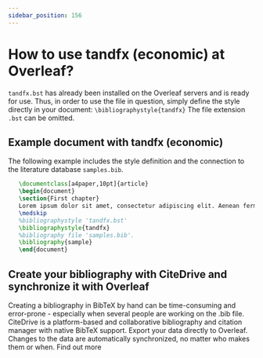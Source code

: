 ```yaml
---
sidebar_position: 156
---
```


# How to use tandfx (economic) at Overleaf?
`tandfx.bst` has already been installed on the Overleaf servers and is ready for use. Thus, in order to use the file in question, simply define the style directly in your document: `\bibliographystyle{tandfx}` The file extension `.bst` can be omitted.

## Example document with tandfx (economic)
The following example includes the style definition and the connection to the literature database `samples.bib`.
```tex
   \documentclass[a4paper,10pt]{article}
   \begin{document}
   \section{First chapter}
   Lorem ipsum dolor sit amet, consectetur adipiscing elit. Aenean fermentum justo massa, ut maximus mauris sodales et. Aenean vel elit a erat rhoncus pharetra.
   \medskip
   %bibliographystyle 'tandfx.bst'
   \bibliographystyle{tandfx}
   %bibliography file 'samples.bib'.
   \bibliography{sample}
   \end{document}
```

## Create your bibliography with CiteDrive and synchronize it with Overleaf
Creating a bibliography in BibTeX by hand can be time-consuming and error-prone - especially when several people are working on the .bib file. CiteDrive is a platform-based and collaborative bibliography and citation manager with native BibTeX support. Export your data directly to Overleaf. Changes to the data are automatically synchronized, no matter who makes them or when. Find out more